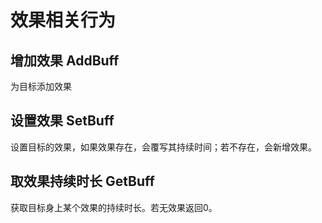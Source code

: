 # 效果相关行为

## 增加效果 AddBuff

为目标添加效果

## 设置效果 SetBuff

设置目标的效果，如果效果存在，会覆写其持续时间；若不存在，会新增效果。

## 取效果持续时长 GetBuff

获取目标身上某个效果的持续时长。若无效果返回0。
